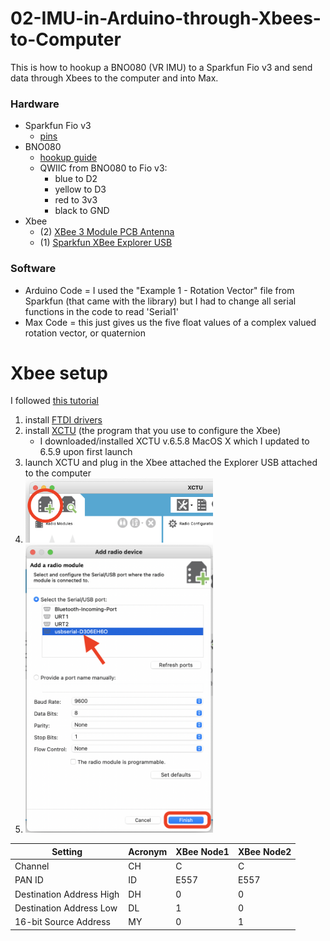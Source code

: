 # 02-IMU-in-Arduino-through-Xbees-to-Computer

This is how to hookup a BNO080 (VR IMU) to a Sparkfun Fio v3 and send data through Xbees to the computer and into Max.

### Hardware
- Sparkfun Fio v3
  - [pins](https://learn.sparkfun.com/tutorials/pro-micro--fio-v3-hookup-guide/hardware-overview-fio-v3)
- BNO080
  - [hookup guide](https://learn.sparkfun.com/tutorials/qwiic-vr-imu-bno080-hookup-guide)
  - QWIIC from BNO080 to Fio v3:
    - blue to D2
    - yellow to D3
    - red to 3v3
    - black to GND
- Xbee
  - (2) [XBee 3 Module PCB Antenna](https://www.sparkfun.com/products/15126)
  - (1) [Sparkfun XBee Explorer USB](https://www.sparkfun.com/products/11812)

### Software
- Arduino Code = I used the "Example 1 - Rotation Vector" file from Sparkfun (that came with the library) but I had to change all serial functions in the code to read 'Serial1'
- Max Code = this just gives us the five float values of a complex valued rotation vector, or quaternion

# Xbee setup

I followed [this tutorial](https://learn.sparkfun.com/tutorials/exploring-xbees-and-xctu#configuring-networks)

1. install [FTDI drivers](https://ftdichip.com/drivers/vcp-drivers/)
2. install [XCTU](https://hub.digi.com/support/products/xctu/) (the program that you use to configure the Xbee)
    - I downloaded/installed XCTU v.6.5.8 MacOS X which I updated to 6.5.9 upon first launch
3. launch XCTU and plug in the Xbee attached the Explorer USB attached to the computer
4. <img src="/media/XCTU_add-xbee.png" width="300">
5. <img src="/media/XCTU_choose-usb.png" width="300">

| Setting  | Acronym | XBee Node1 | XBee Node2 |
| ------------- | ------------- | ------------- | ------------- |
| Channel  | CH  | C | C |
| PAN ID | ID | E557 | E557 |
| Destination Address High | DH | 0 | 0 |
| Destination Address Low | DL | 1 | 0 |
| 16-bit Source Address | MY | 0 |1 |
